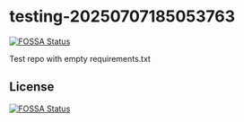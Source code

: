 # testing-20250707185053763
[![FOSSA Status](https://app.fossa.com/api/projects/git%2Bgithub.com%2Fkirogum%2Ftesting-20250707185053763.svg?type=shield)](https://app.fossa.com/projects/git%2Bgithub.com%2Fkirogum%2Ftesting-20250707185053763?ref=badge_shield)

Test repo with empty requirements.txt


## License
[![FOSSA Status](https://app.fossa.com/api/projects/git%2Bgithub.com%2Fkirogum%2Ftesting-20250707185053763.svg?type=large)](https://app.fossa.com/projects/git%2Bgithub.com%2Fkirogum%2Ftesting-20250707185053763?ref=badge_large)
